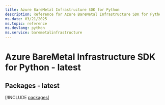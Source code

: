 ```yaml
---
title: Azure BareMetal Infrastructure SDK for Python
description: Reference for Azure BareMetal Infrastructure SDK for Python
ms.date: 03/21/2025
ms.topic: reference
ms.devlang: python
ms.service: baremetalinfrastructure
---
```

# Azure BareMetal Infrastructure SDK for Python - latest
## Packages - latest
[!INCLUDE [packages](baremetal-infrastructure-index.md)]